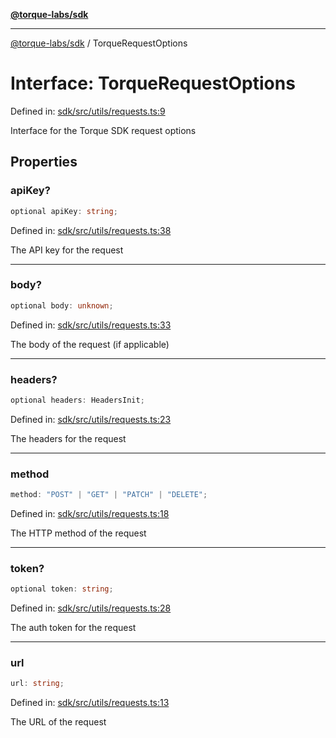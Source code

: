 [**@torque-labs/sdk**](../README.md)

***

[@torque-labs/sdk](../README.md) / TorqueRequestOptions

# Interface: TorqueRequestOptions

Defined in: [sdk/src/utils/requests.ts:9](https://github.com/torque-labs/monorepo/blob/f4ba71b316d908ec6167830d700bbcfae0be65a8/packages/sdk/src/utils/requests.ts#L9)

Interface for the Torque SDK request options

## Properties

### apiKey?

```ts
optional apiKey: string;
```

Defined in: [sdk/src/utils/requests.ts:38](https://github.com/torque-labs/monorepo/blob/f4ba71b316d908ec6167830d700bbcfae0be65a8/packages/sdk/src/utils/requests.ts#L38)

The API key for the request

***

### body?

```ts
optional body: unknown;
```

Defined in: [sdk/src/utils/requests.ts:33](https://github.com/torque-labs/monorepo/blob/f4ba71b316d908ec6167830d700bbcfae0be65a8/packages/sdk/src/utils/requests.ts#L33)

The body of the request (if applicable)

***

### headers?

```ts
optional headers: HeadersInit;
```

Defined in: [sdk/src/utils/requests.ts:23](https://github.com/torque-labs/monorepo/blob/f4ba71b316d908ec6167830d700bbcfae0be65a8/packages/sdk/src/utils/requests.ts#L23)

The headers for the request

***

### method

```ts
method: "POST" | "GET" | "PATCH" | "DELETE";
```

Defined in: [sdk/src/utils/requests.ts:18](https://github.com/torque-labs/monorepo/blob/f4ba71b316d908ec6167830d700bbcfae0be65a8/packages/sdk/src/utils/requests.ts#L18)

The HTTP method of the request

***

### token?

```ts
optional token: string;
```

Defined in: [sdk/src/utils/requests.ts:28](https://github.com/torque-labs/monorepo/blob/f4ba71b316d908ec6167830d700bbcfae0be65a8/packages/sdk/src/utils/requests.ts#L28)

The auth token for the request

***

### url

```ts
url: string;
```

Defined in: [sdk/src/utils/requests.ts:13](https://github.com/torque-labs/monorepo/blob/f4ba71b316d908ec6167830d700bbcfae0be65a8/packages/sdk/src/utils/requests.ts#L13)

The URL of the request
